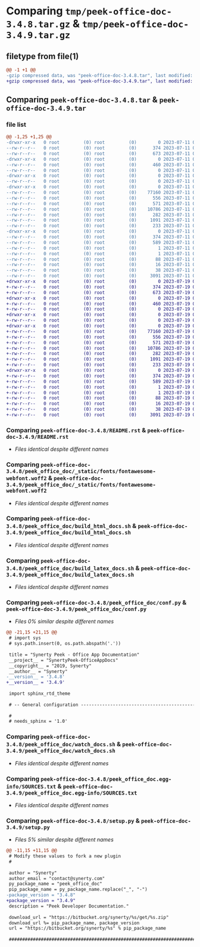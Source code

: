 # Comparing `tmp/peek-office-doc-3.4.8.tar.gz` & `tmp/peek-office-doc-3.4.9.tar.gz`

## filetype from file(1)

```diff
@@ -1 +1 @@
-gzip compressed data, was "peek-office-doc-3.4.8.tar", last modified: Tue Jul 11 02:52:48 2023, max compression
+gzip compressed data, was "peek-office-doc-3.4.9.tar", last modified: Wed Jul 19 06:51:29 2023, max compression
```

## Comparing `peek-office-doc-3.4.8.tar` & `peek-office-doc-3.4.9.tar`

### file list

```diff
@@ -1,25 +1,25 @@
-drwxr-xr-x   0 root         (0) root         (0)        0 2023-07-11 02:52:48.888018 peek-office-doc-3.4.8/
--rw-r--r--   0 root         (0) root         (0)      374 2023-07-11 02:52:48.887018 peek-office-doc-3.4.8/PKG-INFO
--rw-r--r--   0 root         (0) root         (0)      673 2023-07-11 02:51:11.000000 peek-office-doc-3.4.8/README.rst
-drwxr-xr-x   0 root         (0) root         (0)        0 2023-07-11 02:52:48.887018 peek-office-doc-3.4.8/peek_office_doc/
--rw-r--r--   0 root         (0) root         (0)      460 2023-07-11 02:51:11.000000 peek-office-doc-3.4.8/peek_office_doc/PlatformDependencyTest.py
--rw-r--r--   0 root         (0) root         (0)        0 2023-07-11 02:52:48.000000 peek-office-doc-3.4.8/peek_office_doc/__init__.py
-drwxr-xr-x   0 root         (0) root         (0)        0 2023-07-11 02:52:48.887018 peek-office-doc-3.4.8/peek_office_doc/_static/
--rw-r--r--   0 root         (0) root         (0)        0 2023-07-11 02:51:11.000000 peek-office-doc-3.4.8/peek_office_doc/_static/.gitkeep
-drwxr-xr-x   0 root         (0) root         (0)        0 2023-07-11 02:52:48.887018 peek-office-doc-3.4.8/peek_office_doc/_static/fonts/
--rw-r--r--   0 root         (0) root         (0)    77160 2023-07-11 02:51:11.000000 peek-office-doc-3.4.8/peek_office_doc/_static/fonts/fontawesome-webfont.woff2
--rw-r--r--   0 root         (0) root         (0)      556 2023-07-11 02:51:11.000000 peek-office-doc-3.4.8/peek_office_doc/build_html_docs.sh
--rw-r--r--   0 root         (0) root         (0)      571 2023-07-11 02:51:11.000000 peek-office-doc-3.4.8/peek_office_doc/build_latex_docs.sh
--rw-r--r--   0 root         (0) root         (0)    10786 2023-07-11 02:52:48.000000 peek-office-doc-3.4.8/peek_office_doc/conf.py
--rw-r--r--   0 root         (0) root         (0)      282 2023-07-11 02:51:11.000000 peek-office-doc-3.4.8/peek_office_doc/index.rst
--rw-r--r--   0 root         (0) root         (0)     1091 2023-07-11 02:51:11.000000 peek-office-doc-3.4.8/peek_office_doc/watch_docs.sh
--rw-r--r--   0 root         (0) root         (0)      233 2023-07-11 02:51:11.000000 peek-office-doc-3.4.8/peek_office_doc/welcome.rst
-drwxr-xr-x   0 root         (0) root         (0)        0 2023-07-11 02:52:48.887018 peek-office-doc-3.4.8/peek_office_doc.egg-info/
--rw-r--r--   0 root         (0) root         (0)      374 2023-07-11 02:52:48.000000 peek-office-doc-3.4.8/peek_office_doc.egg-info/PKG-INFO
--rw-r--r--   0 root         (0) root         (0)      589 2023-07-11 02:52:48.000000 peek-office-doc-3.4.8/peek_office_doc.egg-info/SOURCES.txt
--rw-r--r--   0 root         (0) root         (0)        1 2023-07-11 02:52:48.000000 peek-office-doc-3.4.8/peek_office_doc.egg-info/dependency_links.txt
--rw-r--r--   0 root         (0) root         (0)        1 2023-07-11 02:52:48.000000 peek-office-doc-3.4.8/peek_office_doc.egg-info/not-zip-safe
--rw-r--r--   0 root         (0) root         (0)       88 2023-07-11 02:52:48.000000 peek-office-doc-3.4.8/peek_office_doc.egg-info/requires.txt
--rw-r--r--   0 root         (0) root         (0)       16 2023-07-11 02:52:48.000000 peek-office-doc-3.4.8/peek_office_doc.egg-info/top_level.txt
--rw-r--r--   0 root         (0) root         (0)       38 2023-07-11 02:52:48.888018 peek-office-doc-3.4.8/setup.cfg
--rw-r--r--   0 root         (0) root         (0)     3091 2023-07-11 02:52:48.000000 peek-office-doc-3.4.8/setup.py
+drwxr-xr-x   0 root         (0) root         (0)        0 2023-07-19 06:51:29.957969 peek-office-doc-3.4.9/
+-rw-r--r--   0 root         (0) root         (0)      374 2023-07-19 06:51:29.957969 peek-office-doc-3.4.9/PKG-INFO
+-rw-r--r--   0 root         (0) root         (0)      673 2023-07-19 06:49:48.000000 peek-office-doc-3.4.9/README.rst
+drwxr-xr-x   0 root         (0) root         (0)        0 2023-07-19 06:51:29.957969 peek-office-doc-3.4.9/peek_office_doc/
+-rw-r--r--   0 root         (0) root         (0)      460 2023-07-19 06:49:48.000000 peek-office-doc-3.4.9/peek_office_doc/PlatformDependencyTest.py
+-rw-r--r--   0 root         (0) root         (0)        0 2023-07-19 06:51:29.000000 peek-office-doc-3.4.9/peek_office_doc/__init__.py
+drwxr-xr-x   0 root         (0) root         (0)        0 2023-07-19 06:51:29.957969 peek-office-doc-3.4.9/peek_office_doc/_static/
+-rw-r--r--   0 root         (0) root         (0)        0 2023-07-19 06:49:48.000000 peek-office-doc-3.4.9/peek_office_doc/_static/.gitkeep
+drwxr-xr-x   0 root         (0) root         (0)        0 2023-07-19 06:51:29.957969 peek-office-doc-3.4.9/peek_office_doc/_static/fonts/
+-rw-r--r--   0 root         (0) root         (0)    77160 2023-07-19 06:49:48.000000 peek-office-doc-3.4.9/peek_office_doc/_static/fonts/fontawesome-webfont.woff2
+-rw-r--r--   0 root         (0) root         (0)      556 2023-07-19 06:49:48.000000 peek-office-doc-3.4.9/peek_office_doc/build_html_docs.sh
+-rw-r--r--   0 root         (0) root         (0)      571 2023-07-19 06:49:48.000000 peek-office-doc-3.4.9/peek_office_doc/build_latex_docs.sh
+-rw-r--r--   0 root         (0) root         (0)    10786 2023-07-19 06:51:29.000000 peek-office-doc-3.4.9/peek_office_doc/conf.py
+-rw-r--r--   0 root         (0) root         (0)      282 2023-07-19 06:49:48.000000 peek-office-doc-3.4.9/peek_office_doc/index.rst
+-rw-r--r--   0 root         (0) root         (0)     1091 2023-07-19 06:49:48.000000 peek-office-doc-3.4.9/peek_office_doc/watch_docs.sh
+-rw-r--r--   0 root         (0) root         (0)      233 2023-07-19 06:49:48.000000 peek-office-doc-3.4.9/peek_office_doc/welcome.rst
+drwxr-xr-x   0 root         (0) root         (0)        0 2023-07-19 06:51:29.957969 peek-office-doc-3.4.9/peek_office_doc.egg-info/
+-rw-r--r--   0 root         (0) root         (0)      374 2023-07-19 06:51:29.000000 peek-office-doc-3.4.9/peek_office_doc.egg-info/PKG-INFO
+-rw-r--r--   0 root         (0) root         (0)      589 2023-07-19 06:51:29.000000 peek-office-doc-3.4.9/peek_office_doc.egg-info/SOURCES.txt
+-rw-r--r--   0 root         (0) root         (0)        1 2023-07-19 06:51:29.000000 peek-office-doc-3.4.9/peek_office_doc.egg-info/dependency_links.txt
+-rw-r--r--   0 root         (0) root         (0)        1 2023-07-19 06:51:29.000000 peek-office-doc-3.4.9/peek_office_doc.egg-info/not-zip-safe
+-rw-r--r--   0 root         (0) root         (0)       88 2023-07-19 06:51:29.000000 peek-office-doc-3.4.9/peek_office_doc.egg-info/requires.txt
+-rw-r--r--   0 root         (0) root         (0)       16 2023-07-19 06:51:29.000000 peek-office-doc-3.4.9/peek_office_doc.egg-info/top_level.txt
+-rw-r--r--   0 root         (0) root         (0)       38 2023-07-19 06:51:29.957969 peek-office-doc-3.4.9/setup.cfg
+-rw-r--r--   0 root         (0) root         (0)     3091 2023-07-19 06:51:29.000000 peek-office-doc-3.4.9/setup.py
```

### Comparing `peek-office-doc-3.4.8/README.rst` & `peek-office-doc-3.4.9/README.rst`

 * *Files identical despite different names*

### Comparing `peek-office-doc-3.4.8/peek_office_doc/_static/fonts/fontawesome-webfont.woff2` & `peek-office-doc-3.4.9/peek_office_doc/_static/fonts/fontawesome-webfont.woff2`

 * *Files identical despite different names*

### Comparing `peek-office-doc-3.4.8/peek_office_doc/build_html_docs.sh` & `peek-office-doc-3.4.9/peek_office_doc/build_html_docs.sh`

 * *Files identical despite different names*

### Comparing `peek-office-doc-3.4.8/peek_office_doc/build_latex_docs.sh` & `peek-office-doc-3.4.9/peek_office_doc/build_latex_docs.sh`

 * *Files identical despite different names*

### Comparing `peek-office-doc-3.4.8/peek_office_doc/conf.py` & `peek-office-doc-3.4.9/peek_office_doc/conf.py`

 * *Files 0% similar despite different names*

```diff
@@ -21,15 +21,15 @@
 # import sys
 # sys.path.insert(0, os.path.abspath('.'))
 
 title = "Synerty Peek - Office App Documentation"
 __project__ = "SynertyPeek-OfficeAppDocs"
 __copyright__ = "2019, Synerty"
 __author__ = "Synerty"
-__version__ = '3.4.8'
+__version__ = '3.4.9'
 
 import sphinx_rtd_theme
 
 # -- General configuration ------------------------------------------------
 
 #
 # needs_sphinx = '1.0'
```

### Comparing `peek-office-doc-3.4.8/peek_office_doc/watch_docs.sh` & `peek-office-doc-3.4.9/peek_office_doc/watch_docs.sh`

 * *Files identical despite different names*

### Comparing `peek-office-doc-3.4.8/peek_office_doc.egg-info/SOURCES.txt` & `peek-office-doc-3.4.9/peek_office_doc.egg-info/SOURCES.txt`

 * *Files identical despite different names*

### Comparing `peek-office-doc-3.4.8/setup.py` & `peek-office-doc-3.4.9/setup.py`

 * *Files 5% similar despite different names*

```diff
@@ -11,15 +11,15 @@
 # Modify these values to fork a new plugin
 #
 
 author = "Synerty"
 author_email = "contact@synerty.com"
 py_package_name = "peek_office_doc"
 pip_package_name = py_package_name.replace("_", "-")
-package_version = "3.4.8"
+package_version = "3.4.9"
 description = "Peek Developer Documentation."
 
 download_url = "https://bitbucket.org/synerty/%s/get/%s.zip"
 download_url %= pip_package_name, package_version
 url = "https://bitbucket.org/synerty/%s" % pip_package_name
 
 ###############################################################################
```

